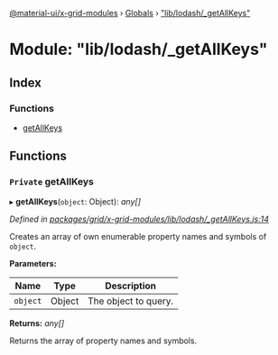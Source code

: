 [@material-ui/x-grid-modules](../README.md) › [Globals](../globals.md) › ["lib/lodash/_getAllKeys"](_lib_lodash__getallkeys_.md)

# Module: "lib/lodash/_getAllKeys"

## Index

### Functions

* [getAllKeys](_lib_lodash__getallkeys_.md#private-getallkeys)

## Functions

### `Private` getAllKeys

▸ **getAllKeys**(`object`: Object): *any[]*

*Defined in [packages/grid/x-grid-modules/lib/lodash/_getAllKeys.js:14](https://github.com/mui-org/material-ui-x/blob/a679779/packages/grid/x-grid-modules/lib/lodash/_getAllKeys.js#L14)*

Creates an array of own enumerable property names and symbols of `object`.

**Parameters:**

Name | Type | Description |
------ | ------ | ------ |
`object` | Object | The object to query. |

**Returns:** *any[]*

Returns the array of property names and symbols.
